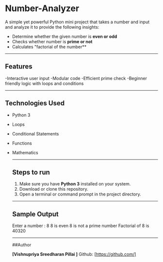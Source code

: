 # Number-Analyzer
A simple yet powerful Python mini project that takes a number and input and analyze it to provide the following insights:

- Determine  whether the given number is **even or odd**
- Checks whether number is **prime or not**
- Calculates "factorial of the number**

-------

## Features

-Interactive user input
-Modular code
-Efficient prime check
-Beginner friendly logic with loops and conditions

-------

## Technologies Used

- Python 3
- Loops
- Conditional Statements
- Functions
- Mathematics

  -------

  ## Steps to run

  1. Make sure you have **Python 3** installed on your system.
  2. Download or clone this repository.
  3. Open a terminal or command prompt in the project directory.

    -------

   ## Sample Output

  Enter a number : 8
  8 is even
  8 is not a prime number
  Factorial of 8 is 40320

  -------

  ##Author

  **[Vishnupriya Sreedharan Pillai ]**
  Github: [https://github.com/]
  
  
     
